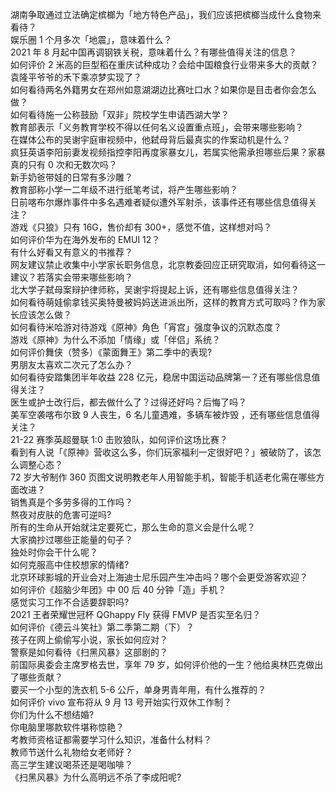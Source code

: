 湖南争取通过立法确定槟榔为「地方特色产品」，我们应该把槟榔当成什么食物来看待？  
娱乐圈 1 个月多次「地震」，意味着什么？  
2021 年 8 月起中国再调钢铁关税，意味着什么？有哪些值得关注的信息？  
如何评价 2 米高的巨型稻在重庆试种成功？会给中国粮食行业带来多大的贡献？袁隆平爷爷的禾下乘凉梦实现了？  
如何看待两名外籍男女在郑州如意湖湖边比赛吐口水？如果你是目击者你会怎么做？  
如何看待施一公称鼓励「双非」院校学生申请西湖大学？  
教育部表示「义务教育学校不得以任何名义设置重点班」，会带来哪些影响？  
在媒体公布的吴谢宇庭审视频中，他弑母背后最真实的作案动机是什么？  
疯狂英语李阳前妻发视频指控李阳再度家暴女儿，若属实他需承担哪些后果？家暴真的只有 0 次和无数次吗？  
新手奶爸带娃的日常有多沙雕？  
教育部称小学一二年级不进行纸笔考试，将产生哪些影响？  
日前喀布尔爆炸事件中多名遇难者疑似遭外军射杀，该事件还有哪些信息值得关注？  
游戏《只狼》只有 16G，售价却有 300+，感觉不值，这样想对吗？  
如何评价华为在海外发布的 EMUI 12？  
有什么好看又有意义的书推荐？  
网友建议禁止收集中小学家长职务信息，北京教委回应正研究取消，如何看待这一建议？若落实会带来哪些影响？  
北大学子弑母案辩护律师称，吴谢宇将提起上诉，还有哪些信息值得关注？  
如何看待萌娃偷拿钱买奥特曼被妈妈送进派出所，这样的教育方式可取吗？作为家长应该怎么做？  
如何看待米哈游对待游戏《原神》角色「宵宫」强度争议的沉默态度？  
游戏《原神》为什么不添加「情缘」或「伴侣」系统？  
如何评价舞侠（赞多）《蒙面舞王》第二季中的表现?  
男朋友太喜欢二次元了怎么办？  
如何看待安踏集团半年收益 228 亿元，稳居中国运动品牌第一？还有哪些信息值得关注？  
医生或护士改行后，都去做什么了？过得还好吗？后悔了吗？  
美军空袭喀布尔致 9 人丧生，6 名儿童遇难，多辆车被炸毁 ，还有哪些信息值得关注？  
21-22 赛季英超曼联 1:0 击败狼队，如何评价这场比赛？  
看到有人说「《原神》营收这么多，你们玩家福利一定很好吧？」被破防了，该怎么调整心态？  
72 岁大爷制作 360 页图文说明教老年人用智能手机，智能手机适老化需在哪些方面改进？  
销售真是个多劳多得的工作吗？  
熬夜对皮肤的危害可逆吗?  
所有的生命从开始就注定要死亡，那么生命的意义会是什么呢？  
大家摘抄过哪些正能量的句子？  
独处时你会干什么呢？  
如何克服高中住校想家的情绪?  
北京环球影城的开业会对上海迪士尼乐园产生冲击吗？哪个会更受游客欢迎？  
如何评价《超脑少年团》中 00 后 40 分钟「造」手机？  
感觉实习工作不合适要辞职吗?  
2021 王者荣耀世冠杯 QGhappy Fly 获得 FMVP 是否实至名归？  
如何评价《德云斗笑社》第二季第二期（下）？  
孩子在网上偷偷写小说，家长如何应对？  
警察是如何看待《扫黑风暴》这部剧的？  
前国际奥委会主席罗格去世，享年 79 岁，如何评价他的一生？他给奥林匹克做出了哪些贡献？  
要买一个小型的洗衣机 5-6 公斤，单身男青年用，有什么推荐的？  
如何评价 vivo 宣布将从 9 月 13 号开始实行双休工作制？  
你们为什么不想结婚?  
你电脑里哪款软件堪称惊艳？  
考教师资格证都需要学习什么知识，准备什么材料？  
教师节送什么礼物给女老师好？  
高三学生建议喝茶还是喝咖啡？  
《扫黑风暴》为什么高明远不杀了李成阳呢?  
